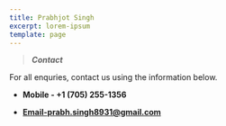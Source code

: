 ```yaml
---
title: Prabhjot Singh
excerpt: lorem-ipsum
template: page
---
```

> ***Contact***

For all enquries, contact us using the information below.

* **Mobile - +1 (705) 255-1356**


* **Email-prabh.singh8931@gmail.com**